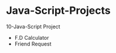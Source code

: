 # Java-Script-Projects
10-Java-Script Project

<ul>
  <li>F.D Calculator</li>
  <li>Friend Request</li>
</ul>
